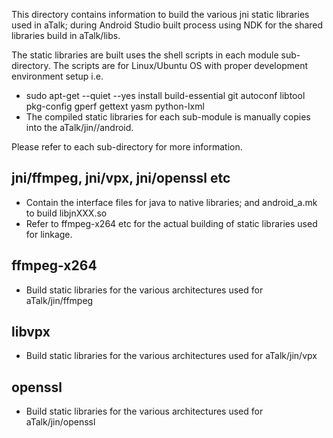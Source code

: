 This directory contains information to build the various jni static libraries used in aTalk;
during Android Studio built process using NDK for the shared libraries build in aTalk/libs.

The static libraries are built uses the shell scripts in each module sub-directory. The scripts are
for Linux/Ubuntu OS with proper development environment setup i.e.
* sudo apt-get --quiet --yes install build-essential git autoconf libtool pkg-config gperf gettext yasm python-lxml
* The compiled static libraries for each sub-module is manually copies into the aTalk/jin/<sub-module>/android.

Please refer to each sub-directory for more information.

jni/ffmpeg, jni/vpx, jni/openssl etc
---------------------------------------
* Contain the interface files for java to native libraries; and android_a.mk to build libjnXXX.so
* Refer to ffmpeg-x264 etc for the actual building of static libraries used for linkage.

ffmpeg-x264
-----------
* Build static libraries for the various architectures used for aTalk/jin/ffmpeg

libvpx
------
* Build static libraries for the various architectures used for aTalk/jin/vpx

openssl
-------
* Build static libraries for the various architectures used for aTalk/jin/openssl
